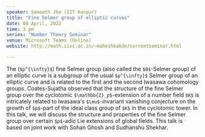 ```yaml
---
speaker: Somnath Jha (IIT Kanpur)
title: "Fine Selmer group of elliptic curves"
date: 08 April, 2022
time: 3 pm
series: "Number Theory Seminar"
venue: Microsoft Teams (Online)
website: http://math.iisc.ac.in/~maheshkakde/currentseminar.html

---
```


The (`$p^{\infty}$`) fine Selmer group (also called the `$0$`-Selmer group) of an elliptic curve is a subgroup of the usual `$p^{\infty}$` Selmer group of an elliptic curve and is related to the first and the second Iwasawa cohomology groups. Coates-Sujatha observed that the structure of the fine Selmer group over the cyclotomic `$\mathbb{Z}_p$`-extension of a number field `$K$` is intricately related to Iwasawa's `$\mu$`-invariant vanishing conjecture on the growth of `$p$`-part of the ideal class group of `$K$` in the cyclotomic tower. In this talk, we will discuss the structure and properties of the fine Selmer group over certain `$p$`-adic Lie extensions of global fields. This talk is based on joint work with  Sohan Ghosh and Sudhanshu Shekhar.
